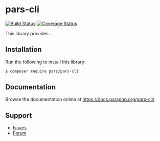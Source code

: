# pars-cli

[![Build Status](https://travis-ci.com/pars-framework/pars-cli.svg?branch=master)](https://travis-ci.com/pars-framework/pars-cli)
[![Coverage Status](https://coveralls.io/repos/github/pars-framework/pars-cli/badge.svg?branch=master)](https://coveralls.io/github/pars-framework/pars-cli?branch=master)

This library provides …

## Installation

Run the following to install this library:

```bash
$ composer require pars/pars-cli
```

## Documentation

Browse the documentation online at https://docs.parsphp.org/pars-cli/

## Support

* [Issues](https://github.com/pars/pars-cli/issues/)
* [Forum](https://discourse.parsphp.org/)
